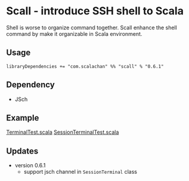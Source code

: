 # Scall - introduce SSH shell to Scala
Shell is worse to organize command together. Scall enhance the shell command by make it organizable in Scala environment.

## Usage
`libraryDependencies += "com.scalachan" %% "scall" % "0.6.1"`

## Dependency
- JSch

## Example
[TerminalTest.scala](https://github.com/LoranceChen/scall/blob/master/src/test/scala/lorance/scall/TerminalTest.scala)
[SessionTerminalTest.scala](https://github.com/LoranceChen/scall/blob/master/src/test/scala/lorance/scall/SessionTerminalTest.scala)


## Updates
- version 0.6.1
  - support jsch channel in `SessionTerminal` class